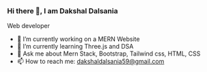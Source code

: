 ### Hi there 👋, I am Dakshal Dalsania
Web developer


- 🔭 I’m currently working on a MERN Website
- 🌱 I’m currently learning Three.js and DSA
- 💬 Ask me about Mern Stack, Bootstrap, Tailwind css, HTML, CSS
- 📫 How to reach me: dakshaldalsania59@gmail.com

